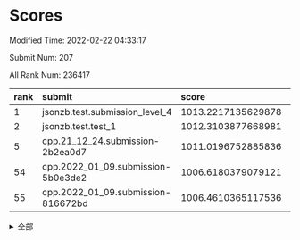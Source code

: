 # Scores

Modified Time: 2022-02-22 04:33:17

Submit Num: 207

All Rank Num: 236417

| rank |               submit               |       score        |       sigma        | pk_num |
| :--- | :--------------------------------- | :----------------- | :----------------- | :----- |
| 1    | jsonzb.test.submission_level_4     | 1013.2217135629878 | 0.8152042948222384 | 4566   |
| 2    | jsonzb.test.test_1                 | 1012.3103877668981 | 0.7963479603843487 | 4571   |
| 5    | cpp.21_12_24.submission-2b2ea0d7   | 1011.0196752885836 | 0.7704148202919575 | 4568   |
| 54   | cpp.2022_01_09.submission-5b0e3de2 | 1006.6180379079121 | 0.7247612347374407 | 4563   |
| 55   | cpp.2022_01_09.submission-816672bd | 1006.4610365117536 | 0.7199690386770811 | 4565   |


<details>
<summary>全部</summary>

| rank |                 submit                 |       score        |       sigma        | pk_num |
| :--- | :------------------------------------- | :----------------- | :----------------- | :----- |
| 1    | jsonzb.test.submission_level_4         | 1013.2217135629878 | 0.8152042948222384 | 4566   |
| 2    | jsonzb.test.test_1                     | 1012.3103877668981 | 0.7963479603843487 | 4571   |
| 3    | gobigger.level_3.submission_level_3_21 | 1011.3548953955328 | 0.7622245288908608 | 4568   |
| 4    | gobigger.level_3.submission_level_3_19 | 1011.2043502673248 | 0.7863216048711393 | 4572   |
| 5    | cpp.21_12_24.submission-2b2ea0d7       | 1011.0196752885836 | 0.7704148202919575 | 4568   |
| 6    | gobigger.level_3.submission_level_3_34 | 1010.8856198919524 | 0.7949604815680692 | 4567   |
| 7    | gobigger.level_3.submission_level_3_27 | 1010.8635714021049 | 0.7669816160681453 | 4564   |
| 8    | gobigger.level_3.submission_level_3_30 | 1010.8314916640938 | 0.7864111519130024 | 4577   |
| 9    | gobigger.level_3.submission_level_3_6  | 1010.7443498128388 | 0.7564537418127859 | 4572   |
| 10   | gobigger.level_3.submission_level_3_8  | 1010.7309313770313 | 0.7499159317763477 | 4568   |
| 11   | gobigger.level_3.submission_level_3_33 | 1010.666438416957  | 0.7776983626584679 | 4569   |
| 12   | gobigger.level_3.submission_level_3_16 | 1010.6552425537055 | 0.767105446824413  | 4569   |
| 13   | gobigger.level_3.submission_level_3_48 | 1010.5653892991213 | 0.754250729633117  | 4568   |
| 14   | gobigger.level_3.submission_level_3_28 | 1010.4136656959936 | 0.7856959255630188 | 4568   |
| 15   | gobigger.level_3.submission_level_3_39 | 1010.3297074679556 | 0.7723531113527156 | 4571   |
| 16   | gobigger.level_3.submission_level_3_29 | 1010.2440914970017 | 0.7801912234280235 | 4568   |
| 17   | gobigger.level_3.submission_level_3_1  | 1010.1989325661144 | 0.747251190732776  | 4570   |
| 18   | gobigger.level_3.submission_level_3_32 | 1010.1479165748216 | 0.759268863183836  | 4567   |
| 19   | gobigger.level_3.submission_level_3_9  | 1010.1417303025073 | 0.7582558138691635 | 4570   |
| 20   | gobigger.level_3.submission_level_3_11 | 1010.0659746913143 | 0.7611857075481976 | 4574   |
| 21   | gobigger.level_3.submission_level_3_23 | 1009.9111229561256 | 0.7702811832755847 | 4569   |
| 22   | gobigger.level_3.submission_level_3_45 | 1009.9045110961794 | 0.7364615187449454 | 4568   |
| 23   | gobigger.level_3.submission_level_3_17 | 1009.7748474631709 | 0.7576288209111682 | 4572   |
| 24   | gobigger.level_3.submission_level_3_7  | 1009.7200581025421 | 0.7704861241423194 | 4573   |
| 25   | gobigger.level_3.submission_level_3_20 | 1009.7171765415105 | 0.7460846352988146 | 4570   |
| 26   | gobigger.level_3.submission_level_3_42 | 1009.6177789032223 | 0.7470823146691884 | 4562   |
| 27   | gobigger.level_3.submission_level_3_49 | 1009.5568093769588 | 0.7749413772681499 | 4568   |
| 28   | gobigger.level_3.submission_level_3_41 | 1009.5566741932759 | 0.7497582099276356 | 4564   |
| 29   | gobigger.level_3.submission_level_3_44 | 1009.5352588358227 | 0.7576840437099323 | 4569   |
| 30   | gobigger.level_3.submission_level_3_15 | 1009.5224930749196 | 0.7470595307978567 | 4566   |
| 31   | gobigger.level_3.submission_level_3_0  | 1009.4591411848527 | 0.7544635723665543 | 4572   |
| 32   | gobigger.level_3.submission_level_3_37 | 1009.4583262399783 | 0.759902681055246  | 4561   |
| 33   | gobigger.level_3.submission_level_3_35 | 1009.4419143619633 | 0.7598407560318782 | 4569   |
| 34   | gobigger.level_3.submission_level_3_31 | 1009.4260619994154 | 0.7542834504852199 | 4563   |
| 35   | gobigger.level_3.submission_level_3_18 | 1009.4126932768033 | 0.7592270680315993 | 4566   |
| 36   | gobigger.level_3.submission_level_3_25 | 1009.3905836121504 | 0.7585503494710151 | 4567   |
| 37   | gobigger.level_3.submission_level_3_4  | 1009.3869570452622 | 0.7516464530182886 | 4567   |
| 38   | gobigger.level_3.submission_level_3_10 | 1009.3842448787203 | 0.749405829137286  | 4570   |
| 39   | gobigger.level_3.submission_level_3_47 | 1009.3736423713685 | 0.730227219135267  | 4569   |
| 40   | gobigger.level_3.submission_level_3_14 | 1009.2700965697617 | 0.7575002485638185 | 4568   |
| 41   | gobigger.level_3.submission_level_3_38 | 1009.2652701644968 | 0.7636808319727999 | 4575   |
| 42   | gobigger.level_3.submission_level_3_22 | 1009.2049175720078 | 0.771359072073443  | 4568   |
| 43   | gobigger.level_3.submission_level_3_3  | 1009.1180959078428 | 0.7539547546216037 | 4567   |
| 44   | gobigger.level_3.submission_level_3_2  | 1009.105755716653  | 0.7494742088656152 | 4570   |
| 45   | gobigger.level_3.submission_level_3_36 | 1009.0652697935898 | 0.771370921746953  | 4570   |
| 46   | gobigger.level_3.submission_level_3_46 | 1008.9826741711819 | 0.7609996770485069 | 4567   |
| 47   | gobigger.level_3.submission_level_3_13 | 1008.87724449515   | 0.734674615937826  | 4568   |
| 48   | gobigger.level_3.submission_level_3_40 | 1008.8525435841918 | 0.7487690367789637 | 4569   |
| 49   | gobigger.level_3.submission_level_3_12 | 1008.816571715747  | 0.7705584368390391 | 4569   |
| 50   | gobigger.level_3.submission_level_3_24 | 1008.6932211380339 | 0.7330344623963897 | 4566   |
| 51   | gobigger.level_3.submission_level_3_5  | 1008.6286640083723 | 0.7289215679944714 | 4564   |
| 52   | gobigger.level_3.submission_level_3_43 | 1008.4407223296935 | 0.7485824224694908 | 4572   |
| 53   | gobigger.level_3.submission_level_3_26 | 1008.0204066530669 | 0.732492787141235  | 4572   |
| 54   | cpp.2022_01_09.submission-5b0e3de2     | 1006.6180379079121 | 0.7247612347374407 | 4563   |
| 55   | cpp.2022_01_09.submission-816672bd     | 1006.4610365117536 | 0.7199690386770811 | 4565   |
| 56   | gobigger.level_1.submission_level_1_14 | 1005.133406611261  | 0.7257308073542137 | 4570   |
| 57   | gobigger.level_1.submission_level_1_27 | 1004.5203306724792 | 0.7182295507516006 | 4572   |
| 58   | gobigger.level_1.submission_level_1_38 | 1004.3076926421346 | 0.7079033843862533 | 4568   |
| 59   | gobigger.level_1.submission_level_1_30 | 1004.2931322607116 | 0.7336981839451936 | 4572   |
| 60   | gobigger.level_1.submission_level_1_47 | 1004.2219503001938 | 0.7063217913996932 | 4568   |
| 61   | gobigger.level_1.submission_level_1_32 | 1004.0524065388294 | 0.7067592479310851 | 4572   |
| 62   | gobigger.level_1.submission_level_1_48 | 1003.9897883556197 | 0.7227232474928411 | 4566   |
| 63   | gobigger.level_1.submission_level_1_35 | 1003.9775865621842 | 0.7155431719969404 | 4568   |
| 64   | gobigger.level_1.submission_level_1_11 | 1003.9444106879479 | 0.7202725125163908 | 4567   |
| 65   | gobigger.level_1.submission_level_1_26 | 1003.883229765446  | 0.7201063265656559 | 4571   |
| 66   | gobigger.level_1.submission_level_1_1  | 1003.872916693639  | 0.7250230672117493 | 4575   |
| 67   | gobigger.level_1.submission_level_1_45 | 1003.8590950078553 | 0.7219686320525621 | 4570   |
| 68   | gobigger.level_1.submission_level_1_3  | 1003.814350638213  | 0.7136464603927319 | 4569   |
| 69   | gobigger.level_1.submission_level_1_8  | 1003.7947699668968 | 0.7167355991464335 | 4560   |
| 70   | gobigger.level_1.submission_level_1_31 | 1003.6749778989995 | 0.7323357384211013 | 4567   |
| 71   | gobigger.level_1.submission_level_1_33 | 1003.6668017769413 | 0.7135746504855603 | 4574   |
| 72   | gobigger.level_1.submission_level_1_9  | 1003.6413283851913 | 0.7207828412926872 | 4568   |
| 73   | gobigger.level_1.submission_level_1_13 | 1003.5696148306458 | 0.7213508337901428 | 4575   |
| 74   | gobigger.level_1.submission_level_1_18 | 1003.3912880150721 | 0.7195870031154575 | 4562   |
| 75   | gobigger.level_1.submission_level_1_39 | 1003.32716712508   | 0.7056691324775274 | 4567   |
| 76   | gobigger.level_1.submission_level_1_44 | 1003.308790553839  | 0.7140745830431737 | 4570   |
| 77   | gobigger.level_1.submission_level_1_37 | 1003.3034242653997 | 0.7256823491803769 | 4568   |
| 78   | gobigger.level_1.submission_level_1_15 | 1003.3026111341309 | 0.7230738275269106 | 4561   |
| 79   | gobigger.level_1.submission_level_1_12 | 1003.2627798472844 | 0.7173491059861806 | 4565   |
| 80   | gobigger.level_1.submission_level_1_43 | 1003.245507307348  | 0.7134503568983318 | 4571   |
| 81   | gobigger.level_1.submission_level_1_24 | 1003.2403032079101 | 0.7236390070798201 | 4568   |
| 82   | gobigger.level_1.submission_level_1_34 | 1003.2382705898909 | 0.7171743488591578 | 4565   |
| 83   | gobigger.level_1.submission_level_1_46 | 1003.2321908606988 | 0.7118963620839264 | 4575   |
| 84   | gobigger.level_1.submission_level_1_40 | 1003.2293758465745 | 0.7091322982232718 | 4571   |
| 85   | gobigger.level_1.submission_level_1_4  | 1003.1295754767286 | 0.7108483993273124 | 4567   |
| 86   | gobigger.level_1.submission_level_1_41 | 1003.1289090319359 | 0.7181053290172668 | 4569   |
| 87   | gobigger.level_1.submission_level_1_2  | 1003.0278874854132 | 0.721770918819212  | 4569   |
| 88   | gobigger.level_1.submission_level_1_29 | 1003.0080478048451 | 0.7186916591850598 | 4565   |
| 89   | gobigger.level_1.submission_level_1_21 | 1002.9948944016974 | 0.7148423813462081 | 4566   |
| 90   | gobigger.level_1.submission_level_1_20 | 1002.98611904608   | 0.7147379869502741 | 4574   |
| 91   | gobigger.level_1.submission_level_1_7  | 1002.9722173482905 | 0.7115963776513311 | 4568   |
| 92   | gobigger.level_1.submission_level_1_5  | 1002.906438892707  | 0.7124800589764353 | 4572   |
| 93   | gobigger.level_1.submission_level_1_25 | 1002.8450226799354 | 0.7085227783838353 | 4568   |
| 94   | gobigger.level_1.submission_level_1_22 | 1002.829810140191  | 0.71636510159973   | 4569   |
| 95   | gobigger.level_1.submission_level_1_17 | 1002.7399141720391 | 0.7080575637361992 | 4569   |
| 96   | gobigger.level_1.submission_level_1_36 | 1002.5969623362862 | 0.7064791356681144 | 4569   |
| 97   | gobigger.level_1.submission_level_1_0  | 1002.5929293968571 | 0.7101848913425004 | 4569   |
| 98   | gobigger.level_1.submission_level_1_49 | 1002.5281284867543 | 0.7101737230381806 | 4571   |
| 99   | gobigger.level_1.submission_level_1_10 | 1002.5249750359303 | 0.7301211864439282 | 4565   |
| 100  | gobigger.level_1.submission_level_1_16 | 1002.4902275376709 | 0.7206035364972159 | 4574   |
| 101  | gobigger.level_1.submission_level_1_28 | 1002.3945713833419 | 0.720485599746719  | 4563   |
| 102  | gobigger.level_1.submission_level_1_42 | 1002.2866030360113 | 0.7095970303026667 | 4565   |
| 103  | gobigger.level_1.submission_level_1_23 | 1002.1482527160649 | 0.7085842799472473 | 4566   |
| 104  | gobigger.level_1.submission_level_1_6  | 1002.1158288452997 | 0.7242643401988248 | 4568   |
| 105  | gobigger.level_1.submission_level_1_19 | 1001.8526631745166 | 0.7032783212882594 | 4573   |
| 106  | gobigger.random.submission_random_27   | 997.6466904973288  | 0.6979805136450898 | 4565   |
| 107  | gobigger.random.submission_random_36   | 997.0513051057072  | 0.707385631593755  | 4569   |
| 108  | gobigger.random.submission_random_19   | 996.8469718846833  | 0.7003242009225367 | 4564   |
| 109  | gobigger.random.submission_random_28   | 996.8453926625989  | 0.7121113625492475 | 4572   |
| 110  | gobigger.random.submission_random_31   | 996.8429041408054  | 0.7096049754861927 | 4569   |
| 111  | gobigger.random.submission_random_3    | 996.7298385045626  | 0.7188690948832273 | 4569   |
| 112  | gobigger.random.submission_random_25   | 996.5744999996136  | 0.7073038360572804 | 4567   |
| 113  | gobigger.random.submission_random_1    | 996.5453785992062  | 0.7171867683306709 | 4569   |
| 114  | gobigger.random.submission_random_6    | 996.5187562175042  | 0.7096715589282749 | 4564   |
| 115  | gobigger.random.submission_random_46   | 996.508550657259   | 0.7012450746895796 | 4570   |
| 116  | gobigger.random.submission_random_21   | 996.2965268790575  | 0.7058543664762321 | 4570   |
| 117  | gobigger.random.submission_random_12   | 996.2864576850872  | 0.7061066855324241 | 4570   |
| 118  | gobigger.random.submission_random_11   | 996.2540185390043  | 0.7141334147648908 | 4567   |
| 119  | gobigger.random.submission_random_20   | 996.2523614048652  | 0.7098951771794434 | 4562   |
| 120  | gobigger.random.submission_random_44   | 996.2036727895229  | 0.7048437063103615 | 4570   |
| 121  | gobigger.random.submission_random_42   | 996.1590025794711  | 0.7082086410944212 | 4571   |
| 122  | gobigger.random.submission_random_26   | 996.1321580471308  | 0.7143949282122892 | 4567   |
| 123  | gobigger.random.submission_random_14   | 996.1269602033553  | 0.7064202484172896 | 4570   |
| 124  | gobigger.random.submission_random_38   | 996.1227598734794  | 0.7263193126853963 | 4569   |
| 125  | gobigger.random.submission_random_7    | 996.0952572922877  | 0.7177668090458393 | 4565   |
| 126  | gobigger.random.submission_random_23   | 996.0829898127931  | 0.7058958133130167 | 4568   |
| 127  | gobigger.random.submission_random_48   | 996.0826824408285  | 0.7175492324913201 | 4573   |
| 128  | gobigger.random.submission_random_18   | 996.0468250660427  | 0.7125026727964654 | 4570   |
| 129  | gobigger.random.submission_random_10   | 996.0048344823138  | 0.717072560718565  | 4567   |
| 130  | gobigger.random.submission_random_49   | 995.9663282320216  | 0.708318563630189  | 4569   |
| 131  | gobigger.random.submission_random_8    | 995.9458885695204  | 0.7118973646611103 | 4567   |
| 132  | gobigger.random.submission_random_13   | 995.9281708300113  | 0.7153505155805006 | 4567   |
| 133  | gobigger.random.submission_random_16   | 995.9213634927127  | 0.7121412106661793 | 4566   |
| 134  | gobigger.random.submission_random_24   | 995.8799002885974  | 0.7056918977334897 | 4568   |
| 135  | gobigger.random.submission_random_30   | 995.8580722766226  | 0.7098917190650439 | 4566   |
| 136  | gobigger.random.submission_random_17   | 995.808589454915   | 0.7120696756256727 | 4572   |
| 137  | gobigger.random.submission_random_9    | 995.7530412546176  | 0.7186279038916491 | 4569   |
| 138  | gobigger.random.submission_random_2    | 995.7449350751677  | 0.7100898534772944 | 4567   |
| 139  | gobigger.random.submission_random_4    | 995.6980286153386  | 0.7213116372647267 | 4566   |
| 140  | gobigger.random.submission_random_47   | 995.6683649999454  | 0.7210252710992624 | 4563   |
| 141  | gobigger.random.submission_random_39   | 995.6412094613175  | 0.7127310221523369 | 4568   |
| 142  | gobigger.random.submission_random_40   | 995.5612085740858  | 0.7196498378551327 | 4568   |
| 143  | gobigger.random.submission_random_43   | 995.4766137551195  | 0.7187136716364145 | 4570   |
| 144  | gobigger.random.submission_random_29   | 995.3855990060409  | 0.711601203154468  | 4565   |
| 145  | gobigger.random.submission_random_15   | 995.380431005135   | 0.7120868299174488 | 4563   |
| 146  | gobigger.random.submission_random_22   | 995.3480584698476  | 0.7083144604812222 | 4571   |
| 147  | gobigger.random.submission_random_37   | 995.1710240687504  | 0.7120946317827977 | 4569   |
| 148  | gobigger.random.submission_random_32   | 995.0507719377013  | 0.7028951696340691 | 4570   |
| 149  | gobigger.random.submission_random_35   | 995.0416581948937  | 0.7004863529548582 | 4570   |
| 150  | gobigger.random.submission_random_0    | 994.8602960252899  | 0.7065599404304425 | 4572   |
| 151  | gobigger.random.submission_random_41   | 994.8418108814759  | 0.7097309855033666 | 4569   |
| 152  | gobigger.random.submission_random_45   | 994.7955047031412  | 0.7095871267103152 | 4569   |
| 153  | gobigger.random.submission_random_5    | 994.7503276536154  | 0.7164316368414387 | 4571   |
| 154  | gobigger.random.submission_random_34   | 994.5354055109108  | 0.7253535352166963 | 4569   |
| 155  | gobigger.random.submission_random_33   | 994.3525709366801  | 0.7246463405650517 | 4569   |
| 156  | gobigger.level_2.submission_level_2_4  | 994.024165507264   | 0.7265304481444673 | 4569   |
| 157  | gobigger.level_2.submission_level_2_0  | 994.022416440721   | 0.7382506199200105 | 4571   |
| 158  | gobigger.level_2.submission_level_2_19 | 993.9219144267664  | 0.7262970394175788 | 4570   |
| 159  | gobigger.level_2.submission_level_2_7  | 993.8270398327774  | 0.7237765190251796 | 4563   |
| 160  | gobigger.level_2.submission_level_2_24 | 993.7921447692224  | 0.7379443317354445 | 4571   |
| 161  | gobigger.level_2.submission_level_2_11 | 993.7533770476539  | 0.7216316111704266 | 4567   |
| 162  | gobigger.level_2.submission_level_2_17 | 993.6605829384991  | 0.7303736160019147 | 4569   |
| 163  | gobigger.level_2.submission_level_2_5  | 993.4084714116559  | 0.731690081593323  | 4569   |
| 164  | gobigger.level_2.submission_level_2_18 | 993.2614944867034  | 0.738453752752102  | 4568   |
| 165  | gobigger.level_2.submission_level_2_36 | 993.2576832497688  | 0.7423456676272562 | 4564   |
| 166  | gobigger.level_2.submission_level_2_15 | 993.1897671002721  | 0.7421046481663999 | 4572   |
| 167  | gobigger.level_2.submission_level_2_22 | 993.1096895460838  | 0.7358469451403369 | 4573   |
| 168  | gobigger.level_2.submission_level_2_37 | 993.0176809052512  | 0.734073374627798  | 4568   |
| 169  | gobigger.level_2.submission_level_2_44 | 992.9238031500363  | 0.7300925437403681 | 4565   |
| 170  | gobigger.level_2.submission_level_2_31 | 992.8966406000106  | 0.7327935330397378 | 4573   |
| 171  | gobigger.level_2.submission_level_2_25 | 992.7985460915932  | 0.7545312857875854 | 4569   |
| 172  | gobigger.level_2.submission_level_2_41 | 992.7848927355462  | 0.7247220901558518 | 4569   |
| 173  | gobigger.level_2.submission_level_2_21 | 992.7143222435475  | 0.7511767523626647 | 4568   |
| 174  | gobigger.level_2.submission_level_2_16 | 992.7106318789112  | 0.7282680608880662 | 4568   |
| 175  | gobigger.level_2.submission_level_2_43 | 992.660002309754   | 0.7461643835015418 | 4563   |
| 176  | gobigger.level_2.submission_level_2_40 | 992.6021694858289  | 0.7445340713109543 | 4570   |
| 177  | gobigger.level_2.submission_level_2_29 | 992.576815035709   | 0.7590691367039969 | 4563   |
| 178  | gobigger.level_2.submission_level_2_32 | 992.55768126492    | 0.7551003323499111 | 4571   |
| 179  | gobigger.level_2.submission_level_2_47 | 992.5142116415367  | 0.7314637866969611 | 4572   |
| 180  | gobigger.level_2.submission_level_2_8  | 992.509794673504   | 0.751518127603703  | 4570   |
| 181  | gobigger.level_2.submission_level_2_30 | 992.4997712469989  | 0.74091381467174   | 4569   |
| 182  | gobigger.level_2.submission_level_2_12 | 992.4559083259544  | 0.7411705049747731 | 4571   |
| 183  | gobigger.level_2.submission_level_2_3  | 992.4320634499744  | 0.7419906638877707 | 4569   |
| 184  | gobigger.level_2.submission_level_2_9  | 992.4110434482405  | 0.7428921781982035 | 4569   |
| 185  | gobigger.level_2.submission_level_2_45 | 992.3865274528673  | 0.7491025757081157 | 4566   |
| 186  | gobigger.level_2.submission_level_2_6  | 992.220293094883   | 0.7481769016063768 | 4573   |
| 187  | gobigger.level_2.submission_level_2_23 | 992.0400820588626  | 0.7460687920926257 | 4568   |
| 188  | gobigger.level_2.submission_level_2_34 | 991.919319394415   | 0.7429400039323323 | 4571   |
| 189  | gobigger.level_2.submission_level_2_20 | 991.7701083263604  | 0.7410242858760865 | 4566   |
| 190  | gobigger.level_2.submission_level_2_42 | 991.6869178311193  | 0.7574342568012483 | 4562   |
| 191  | gobigger.level_2.submission_level_2_38 | 991.6363810961361  | 0.7462981545220726 | 4570   |
| 192  | gobigger.level_2.submission_level_2_10 | 991.619318942398   | 0.7437153207420509 | 4571   |
| 193  | gobigger.level_2.submission_level_2_49 | 991.475406694043   | 0.7489924839472983 | 4570   |
| 194  | gobigger.level_2.submission_level_2_39 | 991.4731307898849  | 0.7419431223377004 | 4563   |
| 195  | gobigger.level_2.submission_level_2_13 | 991.4365559834105  | 0.7365926654426386 | 4572   |
| 196  | gobigger.level_2.submission_level_2_14 | 991.2762593031713  | 0.7477917699846206 | 4571   |
| 197  | gobigger.level_2.submission_level_2_48 | 991.2233049913938  | 0.7590895862258088 | 4571   |
| 198  | gobigger.level_2.submission_level_2_26 | 991.19024332399    | 0.7482633791136996 | 4567   |
| 199  | gobigger.level_2.submission_level_2_27 | 991.1820389431974  | 0.7705766970836064 | 4571   |
| 200  | gobigger.level_2.submission_level_2_1  | 990.9222062559924  | 0.7409909883889392 | 4569   |
| 201  | gobigger.level_2.submission_level_2_46 | 990.9166192904926  | 0.7531475849494373 | 4569   |
| 202  | gobigger.level_2.submission_level_2_2  | 990.8982647005811  | 0.7357938606644729 | 4564   |
| 203  | gobigger.level_2.submission_level_2_28 | 990.8892474143313  | 0.754516409485566  | 4567   |
| 204  | gobigger.level_2.submission_level_2_35 | 990.8859350582972  | 0.7406168471912864 | 4566   |
| 205  | gobigger.level_2.submission_level_2_33 | 989.785450028713   | 0.7675921479814457 | 4569   |
| 206  | gobigger.none.submission_none_0        | 978.4000793564816  | 1.1987931409397274 | 4564   |
| 207  | gobigger.none.submission_none_1        | 976.6286624429231  | 1.3816429386279852 | 4569   |

</details>